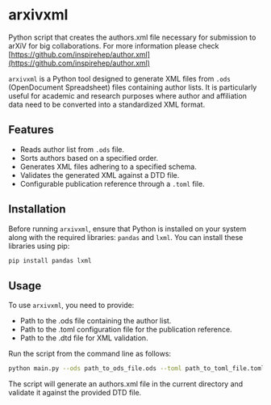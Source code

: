 # arxivxml
Python script that creates the authors.xml file necessary for submission to arXiV for big collaborations.
For more information please check [https://github.com/inspirehep/author.xml](https://github.com/inspirehep/author.xml)

`arxivxml` is a Python tool designed to generate XML files from `.ods` (OpenDocument Spreadsheet) files containing author lists. It is particularly useful for academic and research purposes where author and affiliation data need to be converted into a standardized XML format.

## Features

- Reads author list from `.ods` file.
- Sorts authors based on a specified order.
- Generates XML files adhering to a specified schema.
- Validates the generated XML against a DTD file.
- Configurable publication reference through a `.toml` file.

## Installation

Before running `arxivxml`, ensure that Python is installed on your system along with the required libraries: `pandas` and `lxml`. You can install these libraries using pip:

```bash
pip install pandas lxml
```

## Usage

To use `arxivxml`, you need to provide:

+ Path to the .ods file containing the author list.
+ Path to the .toml configuration file for the publication reference.
+ Path to the .dtd file for XML validation.

Run the script from the command line as follows:

```bash
python main.py --ods path_to_ods_file.ods --toml path_to_toml_file.toml --dtd path_to_dtd_file.dtd
```

The script will generate an authors.xml file in the current directory and validate it against the provided DTD file.